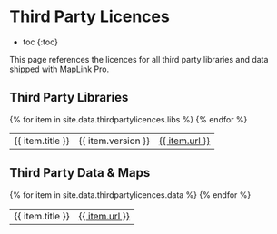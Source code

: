 # Third Party Licences

* toc
{:toc}

This page references the licences for all third party libraries and data shipped with MapLink Pro.

## Third Party Libraries

<table>
{% for item in site.data.thirdpartylicences.libs %}
<tr>
<td>{{ item.title }}</td>
<td>{{ item.version }}</td>
<td><a href="{{ item.url }}">{{ item.url }}</a></td>
</tr>
{% endfor %}
</table>

## Third Party Data & Maps

<table>
{% for item in site.data.thirdpartylicences.data %}
<tr>
<td>{{ item.title }}</td>
<td><a href="{{ item.url }}">{{ item.url }}</a></td>
</tr>
{% endfor %}
</table>

